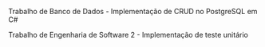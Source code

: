 Trabalho de Banco de Dados - Implementação de CRUD no PostgreSQL em C#


Trabalho de Engenharia de Software 2 - Implementação de teste unitário

